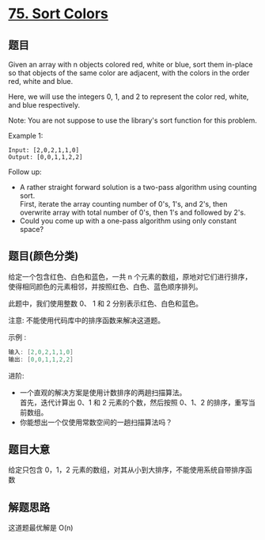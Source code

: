 # [75. Sort Colors](https://leetcode-cn.com/problems/sort-colors/)

## 题目

Given an array with n objects colored red, white or blue, sort them in-place so that objects of the same color are adjacent, with the colors in the order red, white and blue.

Here, we will use the integers 0, 1, and 2 to represent the color red, white, and blue respectively.

Note: You are not suppose to use the library's sort function for this problem.

Example 1:

```
Input: [2,0,2,1,1,0]
Output: [0,0,1,1,2,2]
```

Follow up:

- A rather straight forward solution is a two-pass algorithm using counting sort.  
  First, iterate the array counting number of 0's, 1's, and 2's, then overwrite array with total number of 0's, then 1's and followed by 2's.
- Could you come up with a one-pass algorithm using only constant space?

## 题目(颜色分类)

给定一个包含红色、白色和蓝色，一共 n 个元素的数组，原地对它们进行排序，使得相同颜色的元素相邻，并按照红色、白色、蓝色顺序排列。

此题中，我们使用整数 0、 1 和 2 分别表示红色、白色和蓝色。

注意:
不能使用代码库中的排序函数来解决这道题。

示例 :

```c
输入: [2,0,2,1,1,0]
输出: [0,0,1,1,2,2]
```

进阶:

- 一个直观的解决方案是使用计数排序的两趟扫描算法。  
  首先，迭代计算出 0、1 和 2 元素的个数，然后按照 0、1、2 的排序，重写当前数组。
- 你能想出一个仅使用常数空间的一趟扫描算法吗？

## 题目大意

给定只包含 0，1，2 元素的数组，对其从小到大排序，不能使用系统自带排序函数

## 解题思路

这道题最优解是 O(n)
